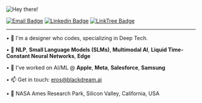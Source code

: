 ![Hey there!](https://media.tenor.com/acihnolEVYAAAAAC/goku-hi.gif)
 
[![Email Badge](https://img.shields.io/badge/-Email-c14438?style=flat-square&logo=Gmail&logoColor=white&link=mailto:eros@theotherEros.com)](mailto:eros@theotherEros.com)
[![Linkedin Badge](https://img.shields.io/badge/-LinkedIn-blue?style=flat-square&logo=Linkedin&logoColor=white&link=https://www.linkedin.com/in/erosmarcello)](https://www.linkedin.com/in/erosmarcello/)
[![LinkTree Badge](https://img.shields.io/badge/Links-12100E?style=flat-square&logo=medium&logoColor=green&link=https://linktr.ee/erosmarcello/)](https://linktr.ee/erosmarcello/)

--- 

• 🧠 I'm a designer who codes, specializing in Deep Tech.

• 🖤 **NLP**, **Small Language Models (SLMs)**, **Multimodal AI**, **Liquid Time-Constant Neural Networks**,  **Edge** 

• 🦾 I've worked on AI/ML @ **Apple**, **Meta**, **Salesforce**, **Samsung**
    
• 📫 Get in touch: [eros@blackdream.ai](mailto:eros@blackdream.ai)
    
• 📍 NASA Ames Research Park, Silicon Valley, California, USA
